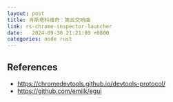 ```yaml
---
layout: post
title: 肖斯塔科维奇：第五交响曲
link: rs-chrome-inspector-launcher
date:   2024-09-30 21:21:00 +0800
categories: node rust
---
```


## References

- <https://chromedevtools.github.io/devtools-protocol/>
- <https://github.com/emilk/egui>
